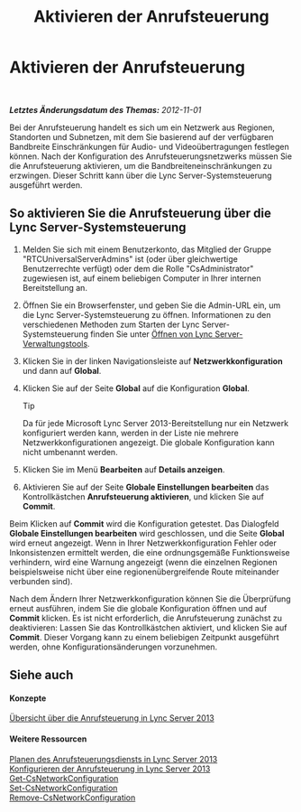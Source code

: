 ﻿---
title: Aktivieren der Anrufsteuerung
TOCTitle: Aktivieren der Anrufsteuerung
ms:assetid: 015f5c8f-2f90-4b9e-8149-b33767e90582
ms:mtpsurl: https://technet.microsoft.com/de-de/library/Gg520942(v=OCS.15)
ms:contentKeyID: 49292982
ms.date: 05/19/2016
mtps_version: v=OCS.15
ms.translationtype: HT
---

# Aktivieren der Anrufsteuerung

 

_**Letztes Änderungsdatum des Themas:** 2012-11-01_

Bei der Anrufsteuerung handelt es sich um ein Netzwerk aus Regionen, Standorten und Subnetzen, mit dem Sie basierend auf der verfügbaren Bandbreite Einschränkungen für Audio- und Videoübertragungen festlegen können. Nach der Konfiguration des Anrufsteuerungsnetzwerks müssen Sie die Anrufsteuerung aktivieren, um die Bandbreiteneinschränkungen zu erzwingen. Dieser Schritt kann über die Lync Server-Systemsteuerung ausgeführt werden.

## So aktivieren Sie die Anrufsteuerung über die Lync Server-Systemsteuerung

1.  Melden Sie sich mit einem Benutzerkonto, das Mitglied der Gruppe "RTCUniversalServerAdmins" ist (oder über gleichwertige Benutzerrechte verfügt) oder dem die Rolle "CsAdministrator" zugewiesen ist, auf einem beliebigen Computer in Ihrer internen Bereitstellung an.

2.  Öffnen Sie ein Browserfenster, und geben Sie die Admin-URL ein, um die Lync Server-Systemsteuerung zu öffnen. Informationen zu den verschiedenen Methoden zum Starten der Lync Server-Systemsteuerung finden Sie unter [Öffnen von Lync Server-Verwaltungstools](lync-server-2013-open-lync-server-administrative-tools.md).

3.  Klicken Sie in der linken Navigationsleiste auf **Netzwerkkonfiguration** und dann auf **Global**.

4.  Klicken Sie auf der Seite **Global** auf die Konfiguration **Global**.
    

    > [!TIP]
    > Da für jede Microsoft Lync Server 2013-Bereitstellung nur ein Netzwerk konfiguriert werden kann, werden in der Liste nie mehrere Netzwerkkonfigurationen angezeigt. Die globale Konfiguration kann nicht umbenannt werden.



5.  Klicken Sie im Menü **Bearbeiten** auf **Details anzeigen**.

6.  Aktivieren Sie auf der Seite **Globale Einstellungen bearbeiten** das Kontrollkästchen **Anrufsteuerung aktivieren**, und klicken Sie auf **Commit**.

Beim Klicken auf **Commit** wird die Konfiguration getestet. Das Dialogfeld **Globale Einstellungen bearbeiten** wird geschlossen, und die Seite **Global** wird erneut angezeigt. Wenn in Ihrer Netzwerkkonfiguration Fehler oder Inkonsistenzen ermittelt werden, die eine ordnungsgemäße Funktionsweise verhindern, wird eine Warnung angezeigt (wenn die einzelnen Regionen beispielsweise nicht über eine regionenübergreifende Route miteinander verbunden sind).

Nach dem Ändern Ihrer Netzwerkkonfiguration können Sie die Überprüfung erneut ausführen, indem Sie die globale Konfiguration öffnen und auf **Commit** klicken. Es ist nicht erforderlich, die Anrufsteuerung zunächst zu deaktivieren: Lassen Sie das Kontrollkästchen aktiviert, und klicken Sie auf **Commit**. Dieser Vorgang kann zu einem beliebigen Zeitpunkt ausgeführt werden, ohne Konfigurationsänderungen vorzunehmen.

## Siehe auch

#### Konzepte

[Übersicht über die Anrufsteuerung in Lync Server 2013](lync-server-2013-overview-of-call-admission-control.md)  

#### Weitere Ressourcen

[Planen des Anrufsteuerungsdiensts in Lync Server 2013](lync-server-2013-planning-for-call-admission-control.md)  
[Konfigurieren der Anrufsteuerung in Lync Server 2013](lync-server-2013-configure-call-admission-control.md)  
[Get-CsNetworkConfiguration](get-csnetworkconfiguration.md)  
[Set-CsNetworkConfiguration](set-csnetworkconfiguration.md)  
[Remove-CsNetworkConfiguration](remove-csnetworkconfiguration.md)

